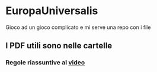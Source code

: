 # EuropaUniversalis
Gioco ad un gioco complicato e mi serve una repo con i file 

## I PDF utili sono nelle cartelle
### Regole riassuntive al [video](https://youtu.be/UIPEkfWZBUQ?si=yaKMA4gYRH56C8HD)


